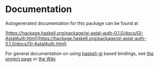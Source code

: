 # Documentation
Autogenerated documentation for this package can be found at

[https://hackage.haskell.org/package/gi-astal-auth-0.1.0/docs/GI-AstalAuth.html](https://hackage.haskell.org/package/gi-astal-auth-0.1.0/docs/GI-AstalAuth.html)

For general documentation on using [haskell-gi](https://github.com/haskell-gi/haskell-gi) based bindings, see [the project page](https://github.com/haskell-gi/haskell-gi) or [the Wiki](https://github.com/haskell-gi/haskell-gi/wiki).
